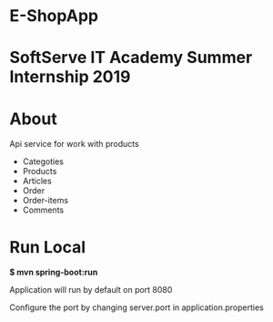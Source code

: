 # E-ShopApp
# SoftServe IT Academy Summer Internship 2019
# About 
Api service for work with products
* Categoties
* Products
* Articles
* Order
* Order-items
* Comments
# Run Local

**$ mvn spring-boot:run**

Application will run by default on port 8080

Configure the port by changing server.port in application.properties
